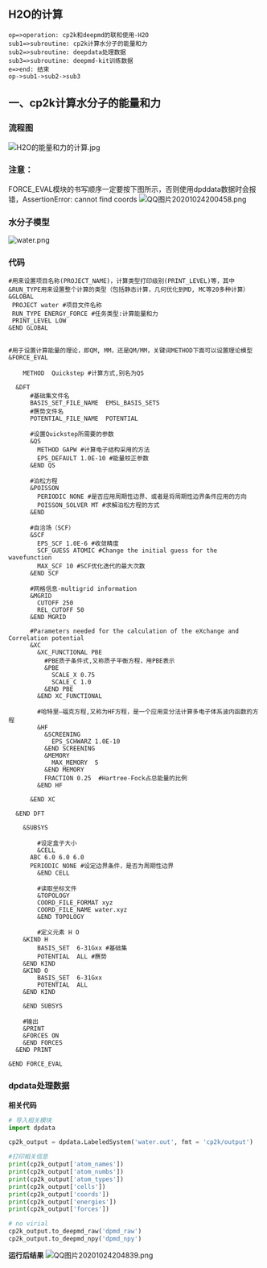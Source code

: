 ## H2O的计算
```flow
op=>operation: cp2k和deepmd的联和使用-H2O
sub1=>subroutine: cp2k计算水分子的能量和力
sub2=>subroutine: deepdata处理数据
sub3=>subroutine: deepmd-kit训练数据
e=>end: 结束
op->sub1->sub2->sub3
```

## 一、cp2k计算水分子的能量和力

### 流程图

![H2O的能量和力的计算.jpg](http://ww1.sinaimg.cn/large/007nrJjbgy1gjzkuny8mkj3169135q77.jpg)

### 注意：
FORCE_EVAL模块的书写顺序一定要按下图所示，否则使用dpddata数据时会报错，AssertionError: cannot find coords
![QQ图片20201024200458.png](http://ww1.sinaimg.cn/large/007nrJjbgy1gk0qwo5da9j30g80azmzj.jpg)

### 水分子模型
![water.png](http://ww1.sinaimg.cn/large/007nrJjbgy1gjzlwronzuj310c0jct91.jpg)
### 代码

```
#用来设置项目名称(PROJECT_NAME)，计算类型打印级别(PRINT_LEVEL)等，其中&RUN_TYPE用来设置整个计算的类型（包括静态计算，几何优化到MD, MC等20多种计算）
&GLOBAL
 PROJECT water #项目文件名称
 RUN_TYPE ENERGY_FORCE #任务类型:计算能量和力
 PRINT_LEVEL LOW
&END GLOBAL


#用于设置计算能量的理论，即QM, MM，还是QM/MM，关键词METHOD下面可以设置理论模型
&FORCE_EVAL

	METHOD  Quickstep #计算方式,别名为QS

  &DFT
      #基础集文件名
      BASIS_SET_FILE_NAME  EMSL_BASIS_SETS
      #赝势文件名
      POTENTIAL_FILE_NAME  POTENTIAL

      #设置Quickstep所需要的参数
      &QS
        METHOD GAPW #计算电子结构采用的方法
        EPS_DEFAULT 1.0E-10 #能量校正参数
      &END QS

      #泊松方程
      &POISSON
        PERIODIC NONE #是否应用周期性边界、或者是将周期性边界条件应用的方向
        POISSON_SOLVER MT #求解泊松方程的方式
      &END

      #自洽场（SCF）
      &SCF
        EPS_SCF 1.0E-6 #收敛精度
        SCF_GUESS ATOMIC #Change the initial guess for the wavefunction
        MAX_SCF 10 #SCF优化迭代的最大次数
      &END SCF

      #网格信息-multigrid information
      &MGRID
        CUTOFF 250
        REL_CUTOFF 50
      &END MGRID

      #Parameters needed for the calculation of the eXchange and Correlation potential
      &XC
        &XC_FUNCTIONAL PBE
          #PBE质子条件式,又称质子平衡方程，用PBE表示
          &PBE
            SCALE_X 0.75
            SCALE_C 1.0
          &END PBE
        &END XC_FUNCTIONAL

        #哈特里—福克方程,又称为HF方程，是一个应用变分法计算多电子体系波内函数的方程
        &HF
          &SCREENING
            EPS_SCHWARZ 1.0E-10
          &END SCREENING
          &MEMORY
            MAX_MEMORY  5
          &END MEMORY
          FRACTION 0.25  #Hartree-Fock占总能量的比例
        &END HF

      &END XC

  &END DFT

	&SUBSYS

		#设定盒子大小
		&CELL
      ABC 6.0 6.0 6.0
      PERIODIC NONE #设定边界条件，是否为周期性边界
		&END CELL

		#读取坐标文件
		&TOPOLOGY
   		COORD_FILE_FORMAT xyz
   		COORD_FILE_NAME water.xyz
		&END TOPOLOGY

		#定义元素 H O
   	&KIND H
    	BASIS_SET  6-31Gxx #基础集
    	POTENTIAL  ALL #赝势
   	&END KIND
   	&KIND O
    	BASIS_SET  6-31Gxx
    	POTENTIAL  ALL
   	&END KIND

	&END SUBSYS

	#输出
	&PRINT
    &FORCES ON
    &END FORCES
  &END PRINT

&END FORCE_EVAL
```

### dpdata处理数据

**相关代码**

```python
# 导入相关模块
import dpdata

cp2k_output = dpdata.LabeledSystem('water.out', fmt = 'cp2k/output')

#打印相关信息
print(cp2k_output['atom_names'])
print(cp2k_output['atom_numbs'])
print(cp2k_output['atom_types'])
print(cp2k_output['cells'])
print(cp2k_output['coords'])
print(cp2k_output['energies'])
print(cp2k_output['forces'])

# no virial
cp2k_output.to_deepmd_raw('dpmd_raw')
cp2k_output.to_deepmd_npy('dpmd_npy')
```

**运行后结果**
![QQ图片20201024204839.png](http://ww1.sinaimg.cn/mw690/007nrJjbgy1gk0rpqfljaj30hh09m0tt.jpg)
